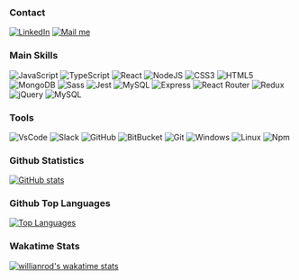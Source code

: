 ### Contact
[<img src="https://img.shields.io/badge/LinkedIn-0077B5?style=flat&logo=linkedin&logoColor=white" title="LinkedIn Profile" alt="LinkedIn" />](https://www.linkedin.com/in/jakub-wi%C5%9Bniewski-a9a49a198/)
[<img src="https://img.shields.io/badge/Gmail-D14836?style=flat&logo=gmail&logoColor=white" title="Mail me" alt="Mail me" />](mailto:jakub.r.wisniewski@gmail.com)

### Main Skills
<p>
<img title="JavaScript" alt="JavaScript" src="https://img.shields.io/badge/JavaScript-F7DF1E?style=flat&logo=javascript&logoColor=black" />
<img title="TypeScript" alt="TypeScript" src="https://img.shields.io/badge/TypeScript-007ACC?style=flat&logo=typescript&logoColor=white" />
<img title="React" alt="React" src="https://img.shields.io/badge/React-20232A?style=flat&logo=react&logoColor=61DAFB" />
<img title="NodeJS" alt="NodeJS" src="https://img.shields.io/badge/Node.js-43853D?style=flat&logo=node.js&logoColor=white" />
<img title="CSS3" alt="CSS3" src="https://img.shields.io/badge/CSS3-1572B6?style=flat&logo=css3&logoColor=white" />
<img title="HTML5" alt="HTML5" src="https://img.shields.io/badge/HTML5-E34F26?style=flat&logo=html5&logoColor=white" />
<img title="MongoDB" alt="MongoDB" src="https://img.shields.io/badge/MongoDB-4EA94B?style=flat&logo=mongodb&logoColor=white" />
<img title="Sass" alt="Sass" src="https://img.shields.io/badge/Sass-CC6699?style=flat&logo=sass&logoColor=white" />
<img title="Jest" alt="Jest" src="https://img.shields.io/badge/Jest-C21325?style=flat&logo=jest&logoColor=white" />
<img title="MySQL" alt="MySQL" src="https://img.shields.io/badge/MySQL-00000F?style=flat&logo=mysql&logoColor=white" />
<img title="Express" alt="Express" src="https://img.shields.io/badge/Express.js-404D59?style=flat&logo=express&logoColor=white" />
<img title="React Router" alt="React Router" src="https://img.shields.io/badge/React_Router-CA4245?style=flat&logo=react-router&logoColor=white" />
<img title="Redux" alt="Redux" src="https://img.shields.io/badge/Redux-593D88?style=flat&logo=redux&logoColor=white" />
<img title="jQuery" alt="jQuery" src="https://img.shields.io/badge/jQuery-0769AD?style=flat&logo=jquery&logoColor=white" />
<img title="MySQL" alt="MySQL" src="https://img.shields.io/badge/MySQL-00000F?style=flat&logo=mysql&logoColor=white" />
</p>

### Tools
<p>
<img title="VsCode" alt="VsCode" src="https://img.shields.io/badge/VS_Code-0078D4?style=flat&logo=visual%20studio%20code&logoColor=white" />
<img title="Slack" alt="Slack" src="https://img.shields.io/badge/Slack-4A154B?style=flat&logo=slack&logoColor=white" />
<img title="GitHub" alt="GitHub" src="https://img.shields.io/badge/GitHub-100000?style=flat&logo=github&logoColor=white" />
<img title="BitBucket" alt="BitBucket" src="https://img.shields.io/badge/Bitbucket-330F63?style=flat&logo=bitbucket&logoColor=white" />
<img title="Git" alt="Git" src="https://img.shields.io/badge/Git-F05032?style=flat&logo=git&logoColor=white" />
<img title="Windows" alt="Windows" src="https://img.shields.io/badge/Windows-0078D6?style=flat&logo=windows&logoColor=white" />
<img title="Linux" alt="Linux" src="https://img.shields.io/badge/Linux-FCC624?style=flat&logo=linux&logoColor=black" />
<img title="Npm" alt="Npm" src="https://img.shields.io/badge/npm-CB3837?style=flat&logo=npm&logoColor=white" />
</p>
  
### Github Statistics
[![GitHub stats](https://github-readme-stats.vercel.app/api?username=jakubrwisniewski&count_private=true&show_icons=true&hide_title=true)](https://github.com/anuraghazra/github-readme-stats)

### Github Top Languages
[![Top Languages](https://github-readme-stats.vercel.app/api/top-langs/?username=jakubrwisniewski&hide_title=true)](https://github.com/anuraghazra/github-readme-stats)
  
### Wakatime Stats
[![willianrod's wakatime stats](https://github-readme-stats.vercel.app/api/wakatime?username=jkob&hide_title=true)](https://github.com/anuraghazra/github-readme-stats)
